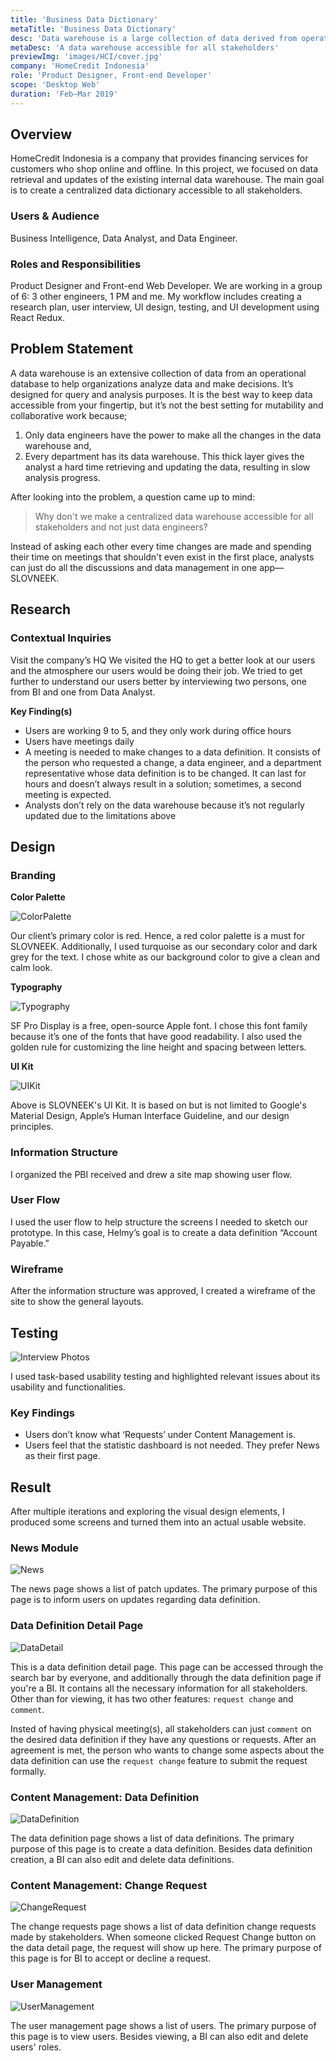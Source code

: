 ```yaml
---
title: 'Business Data Dictionary'
metaTitle: 'Business Data Dictionary'
desc: 'Data warehouse is a large collection of data derived from operational database managed by data engineers. It’s hard for data analyst to retrieve and update the data, hence resulting in slow analysis progress. From that problem, we decided to make a business data dictionary--data warehouse that is accessible for all stakeholders.'
metaDesc: 'A data warehouse accessible for all stakeholders'
previewImg: 'images/HCI/cover.jpg'
company: 'HomeCredit Indonesia'
role: 'Product Designer, Front-end Developer'
scope: 'Desktop Web'
duration: 'Feb–Mar 2019'
---
```


## Overview
HomeCredit Indonesia is a company that provides financing services for customers who shop online and offline.
In this project, we focused on ​​data retrieval and updates of the existing internal data warehouse. The main goal is to create a centralized data dictionary accessible to all stakeholders.

### Users & Audience
Business Intelligence, Data Analyst, and Data Engineer.

### Roles and Responsibilities
Product Designer and Front-end Web Developer. We are working in a group of 6: 3 other engineers, 1 PM and me. My workflow includes creating a research plan, user interview, UI design, testing, and UI development using React Redux.

## Problem Statement
A data warehouse is an extensive collection of data from an operational database to help organizations analyze data and make decisions. It’s designed for query and analysis purposes. It is the best way to keep data accessible from your fingertip, but it’s not the best setting for mutability and collaborative work because; 
1. Only data engineers have the power to make all the changes in the data warehouse and,
2. Every department has its data warehouse. This thick layer gives the analyst a hard time retrieving and updating the data, resulting in slow analysis progress.

After looking into the problem, a question came up to mind:

>Why don't we make a centralized data warehouse accessible for all stakeholders and not just data engineers?

Instead of asking each other every time changes are made and spending their time on meetings that shouldn't even exist in the first place, analysts can just do all the discussions and data management in one app––SLOVNEEK.

## Research

### Contextual Inquiries 
Visit the company’s HQ
We visited the HQ to get a better look at our users and the atmosphere our users would be doing their job. We tried to get further to understand our users better by interviewing two persons, one from BI and one from Data Analyst.

**Key Finding(s)**

- Users are working 9 to 5, and they only work during office hours
- Users have meetings daily
- A meeting is needed to make changes to a data definition. It consists of the person who requested a change, a data engineer, and a department representative whose data definition is to be changed. It can last for hours and doesn’t always result in a solution; sometimes, a second meeting is expected.
- Analysts don’t rely on the data warehouse because it’s not regularly updated due to the limitations above

## Design

### Branding 

**Color Palette**

![ColorPalette](/images/HCI/ColorPalette.jpg "ColorPalette")

Our client’s primary color is red. Hence, a red color palette is a must for SLOVNEEK. Additionally, I used turquoise as our secondary color and dark grey for the text. I chose white as our background color to give a clean and calm look.

**Typography**

![Typography](/images/HCI/Typography.jpg "Typography")

SF Pro Display is a free, open-source Apple font. I chose this font family because it’s one of the fonts that have good readability. I also used the golden rule for customizing the line height and spacing between letters.

**UI Kit**

![UIKit](/images/HCI/UIKit.jpg "UIKit")

Above is SLOVNEEK's UI Kit. It is based on but is not limited to Google's Material Design, Apple’s Human Interface Guideline, and our design principles.

### Information Structure
I organized the PBI received and drew a site map showing user flow.

### User Flow
I used the user flow to help structure the screens I needed to sketch our
prototype. In this case, Helmy’s goal is to create a data definition “Account Payable.”

### Wireframe
After the information structure was approved, I created a wireframe of the site to
show the general layouts.

## Testing

![Interview Photos](/images/HCI/InterviewPhotos.jpg "Interview Photos")

I used task-based usability testing and highlighted relevant issues about its usability and functionalities.

### Key Findings
- Users don’t know what ‘Requests’ under Content Management is.
- Users feel that the statistic dashboard is not needed. They prefer News as their first page.

## Result
After multiple iterations and exploring the visual design elements, I produced some screens and turned them into an actual usable website.

### News Module

![News](/images/HCI/News.jpg "News")

The news page shows a list of patch updates. The primary purpose of this page is to inform users on updates regarding data definition.

### Data Definition Detail Page

![DataDetail](/images/HCI/DataDetail.jpg "DataDetail")

This is a data definition detail page. This page can be accessed through the search bar by everyone, and additionally through the data definition page if you're a BI. It contains all the necessary information for all stakeholders. Other than for viewing, it has two other features: `request change` and `comment`.

Insted of having physical meeting(s), all stakeholders can just `comment` on the desired data definition if they have any questions or requests. After an agreement is met, the person who wants to change some aspects about the data definition can use the `request change` feature to submit the request formally.

### Content Management: Data Definition

![DataDefinition](/images/HCI/DataDefinition.jpg "DataDefinition")

The data definition page shows a list of data definitions. The primary purpose of this page is to create a data definition. Besides data definition creation, a BI can also edit and delete data definitions.

### Content Management: Change Request

![ChangeRequest](/images/HCI/ChangeRequest.jpg "ChangeRequest")

The change requests page shows a list of data definition change requests made by stakeholders. When someone clicked Request Change button on the data detail page, the request will show up here. The primary purpose of this page is for BI to accept or decline a request.

### User Management

![UserManagement](/images/HCI/UserManagement.jpg "UserManagement")

The user management page shows a list of users. The primary purpose of this page is to view users. Besides viewing, a BI can also edit and delete users' roles.


